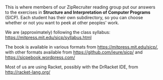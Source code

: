 This is where members of our ZipRecruiter reading group put our answers
to the exercises in **Structure and Interpretation of Computer Programs**
(SICP). Each student has their own subdirectory, so you can choose
whether or not you want to peek at other peoples' work.

We are (approximately) following the class syllabus:
https://mitpress.mit.edu/sicp/syllabus.html

The book is available in various formats from
https://mitpress.mit.edu/sicp/, with other formats available from
https://github.com/ieure/sicp/ and https://sicpebook.wordpress.com/

Most of us are using Racket, possibly with the DrRacket IDE, from
http://racket-lang.org/
